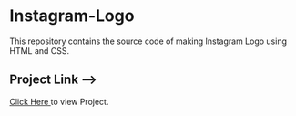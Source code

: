 # Instagram-Logo
This repository contains the source code of making Instagram Logo using HTML and CSS.
<br>
<h2>Project Link --> </h2><span><a href="https://aniketkumar7.github.io/Instagram-Logo/"  target="_blank">Click Here </a> to view Project.</span>

